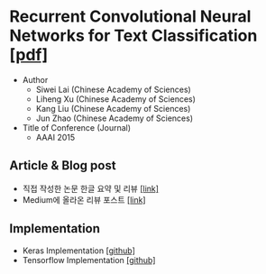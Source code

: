 # Recurrent Convolutional Neural Networks for Text Classification [[pdf]](https://www.aaai.org/ocs/index.php/AAAI/AAAI15/paper/view/9745)


* Author
	* Siwei Lai (Chinese Academy of Sciences)
	* Liheng Xu (Chinese Academy of Sciences)
	* Kang Liu (Chinese Academy of Sciences)
	* Jun Zhao (Chinese Academy of Sciences)
* Title of Conference (Journal)
	* AAAI 2015


## Article & Blog post
* 직접 작성한 논문 한글 요약 및 리뷰 [[link]](https://github.com/roomylee/paper-review/blob/master/text_classification/Recurrent_Convolutional_Neural_Networks_for_Text_Classification.md)
* Medium에 올라온 리뷰 포스트 [[link]](https://medium.com/paper-club/recurrent-convolutional-neural-networks-for-text-classification-107020765e52)


## Implementation
* Keras Implementation [[github]](https://github.com/airalcorn2/Recurrent-Convolutional-Neural-Network-Text-Classifier)
* Tensorflow Implementation [[github]](https://github.com/brightmart/text_classification/tree/master/a04_TextRCNN)


